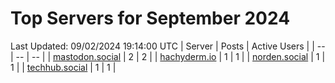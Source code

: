 # Top Servers for September 2024
Last Updated: 09/02/2024 19:14:00 UTC
| Server | Posts | Active Users |
| -- | -- | -- |
| [mastodon.social](https://mastodon.social/tags/PowerShell) | 2 | 2 |
| [hachyderm.io](https://hachyderm.io/tags/PowerShell) | 1 | 1 |
| [norden.social](https://norden.social/tags/PowerShell) | 1 | 1 |
| [techhub.social](https://techhub.social/tags/PowerShell) | 1 | 1 |

